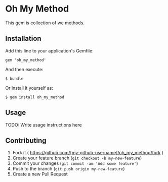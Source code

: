 # Oh My Method

This gem is collection of we methods.

## Installation

Add this line to your application's Gemfile:

    gem 'oh_my_method'

And then execute:

    $ bundle

Or install it yourself as:

    $ gem install oh_my_method

## Usage

TODO: Write usage instructions here

## Contributing

1. Fork it ( https://github.com/[my-github-username]/oh_my_method/fork )
2. Create your feature branch (`git checkout -b my-new-feature`)
3. Commit your changes (`git commit -am 'Add some feature'`)
4. Push to the branch (`git push origin my-new-feature`)
5. Create a new Pull Request
